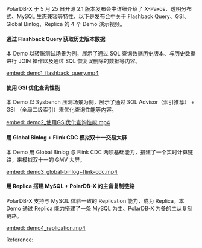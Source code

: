 PolarDB-X 于 5 月 25 日开源 2.1 版本发布会中详细介绍了 X-Paxos、透明分布式、MySQL 生态兼容等特性，以下是发布会中关于 Flashback Query、GSI、Global Binlog、Replica 的 4 个 Demo 演示视频。

#### 通过 Flashback Query 获取历史版本数据

本 Demo 以转账测试场景为例，展示了通过 SQL 查询数据历史版本、与历史数据进行 JOIN 操作以及通过 SQL 恢复误删除的数据等内容。

[embed: demo1_flashback_query.mp4](https://intranetproxy.alipay.com/skylark/lark/0/2022/mp4/46860/1653630567071-396f981e-65bf-413c-9029-f98d24eddca3.mp4)

#### 使用 GSI 优化查询性能

本 Demo 以 Sysbench 压测场景为例，展示了通过 SQL Advisor（索引推荐） + GSI （全局二级索引）来优化查询性能等内容。

[embed: demo2_使用GSI优化查询性能.mp4](https://intranetproxy.alipay.com/skylark/lark/0/2022/mp4/46860/1653630913842-0a8abb90-a103-4522-860f-a5dc1ca56c91.mp4)

#### 用 Global Binlog + Flink CDC 模拟双十一交易大屏

本 Demo 用 Global Binlog 与 Flink CDC 两项基础能力，搭建了一个实时计算链路，来模拟双十一的 GMV 大屏。

[embed: demo3_global-binlog+flink-cdc.mp4](https://intranetproxy.alipay.com/skylark/lark/0/2022/mp4/46860/1653631075293-b2892ea6-20ba-4e20-be26-7752af6e3bc1.mp4)

#### 用 Replica 搭建 MySQL + PolarDB-X 的主备复制链路

PolarDB-X 支持与 MySQL 体验一致的 Replication 能力，成为 Replica。本 Demo 通过 Replica 能力搭建了一条 MySQL 为主、PolarDB-X 为备的主从复制链路。

[embed: demo4_replication.mp4](https://intranetproxy.alipay.com/skylark/lark/0/2022/mp4/46860/1653631278158-d0c83d72-cb39-4c22-aa9c-58180d184808.mp4)



Reference:

